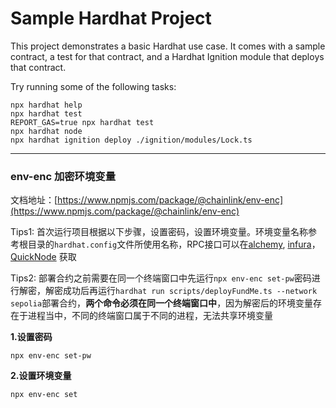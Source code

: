 # Sample Hardhat Project

This project demonstrates a basic Hardhat use case. It comes with a sample contract, a test for that contract, and a Hardhat Ignition module that deploys that contract.

Try running some of the following tasks:

```shell
npx hardhat help
npx hardhat test
REPORT_GAS=true npx hardhat test
npx hardhat node
npx hardhat ignition deploy ./ignition/modules/Lock.ts
```
---

### env-enc 加密环境变量
文档地址：[https://www.npmjs.com/package/@chainlink/env-enc](https://www.npmjs.com/package/@chainlink/env-enc)

Tips1: 首次运行项目根据以下步骤，设置密码，设置环境变量。环境变量名称参考根目录的`hardhat.config`文件所使用名称，RPC接口可以在[alchemy](https://www.alchemy.com), [infura](https://www.infura.io)，[QuickNode](https://quicknode.com) 获取

Tips2: 部署合约之前需要在同一个终端窗口中先运行```npx env-enc set-pw```密码进行解密，解密成功后再运行```hardhat run scripts/deployFundMe.ts --network sepolia```部署合约，**两个命令必须在同一个终端窗口中**，因为解密后的环境变量存在于进程当中，不同的终端窗口属于不同的进程，无法共享环境变量

**1.设置密码**
```shell
npx env-enc set-pw
```
**2.设置环境变量**
```shell
npx env-enc set
```